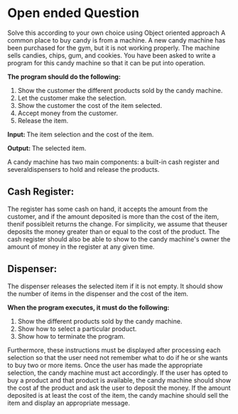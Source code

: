 # Open ended Question

Solve this according to your own choice using Object oriented approach A common place to buy candy is from a machine. A new candy machine has been purchased for the gym, but it is not working properly. The machine sells candies, chips, gum, and cookies. You have been asked to write a program for this candy machine so that it can be put into operation. 

<b>The program should do the following:</b>

1. Show the customer the different products sold by the candy machine. 
2. Let the customer make the selection. 
3. Show the customer the cost of the item selected. 
4. Accept money from the customer. 
5. Release the item.

<b> Input: </b> The item selection and the cost of the item.

<b> Output: </b> The selected item.

A candy machine has two main components: a built-in cash register and severaldispensers to hold and release the products. 

## Cash Register: 
The register has some cash on hand, it accepts the amount from the customer, and if the amount deposited is more than the cost of the item, thenif possibleit returns the change. For simplicity, we assume that theuser deposits the money greater than or equal to the cost of the product. The cash register should also be able to show to the candy machine's owner the amount of money in the register at any given time.
## Dispenser: 
The dispenser releases the selected item if it is not empty. It should show the number of items in the dispenser and the cost of the item. 

<b>When the program executes, it must do the following:</b>
1. Show the different products sold by the candy machine. 
2. Show how to select a particular product.
3. Show how to terminate the program. 

Furthermore, these instructions must be displayed after processing each selection so that the user need not remember what to do if he or she wants to buy two or more items. Once the user has made the appropriate selection, the candy machine must act accordingly. If the user has opted to buy a product and that product is available, the candy machine should show the cost af the product and ask the user to deposit the money. If the amount deposited is at least the cost of the item, the candy machine should sell the item and display an appropriate message.
